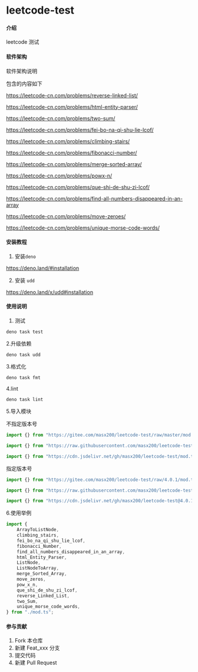 # leetcode-test

#### 介绍

leetcode 测试

#### 软件架构

软件架构说明

包含的内容如下

https://leetcode-cn.com/problems/reverse-linked-list/

https://leetcode-cn.com/problems/html-entity-parser/

https://leetcode-cn.com/problems/two-sum/

https://leetcode-cn.com/problems/fei-bo-na-qi-shu-lie-lcof/

https://leetcode-cn.com/problems/climbing-stairs/

https://leetcode-cn.com/problems/fibonacci-number/

https://leetcode-cn.com/problems/merge-sorted-array/

https://leetcode-cn.com/problems/powx-n/

https://leetcode-cn.com/problems/que-shi-de-shu-zi-lcof/

https://leetcode-cn.com/problems/find-all-numbers-disappeared-in-an-array

https://leetcode-cn.com/problems/move-zeroes/

https://leetcode-cn.com/problems/unique-morse-code-words/

#### 安装教程

1. 安装`deno`

https://deno.land/#installation

2. 安装 `udd`

https://deno.land/x/udd#installation

#### 使用说明

1. 测试

```
deno task test
```

2.升级依赖

```
deno task udd
```

3.格式化

```
deno task fmt
```

4.lint

```
deno task lint
```

5.导入模块

不指定版本号

```ts
import {} from "https://gitee.com/masx200/leetcode-test/raw/master/mod.ts";
```

```ts
import {} from "https://raw.githubusercontent.com/masx200/leetcode-test/master/mod.ts";
```

```ts
import {} from "https://cdn.jsdelivr.net/gh/masx200/leetcode-test/mod.ts";
```

指定版本号

```ts
import {} from "https://gitee.com/masx200/leetcode-test/raw/4.0.1/mod.ts";
```

```ts
import {} from "https://raw.githubusercontent.com/masx200/leetcode-test/4.0.1/mod.ts";
```

```ts
import {} from "https://cdn.jsdelivr.net/gh/masx200/leetcode-test@4.0.1/mod.ts";
```

6.使用举例

```ts
import {
    ArrayToListNode,
    climbing_stairs,
    fei_bo_na_qi_shu_lie_lcof,
    fibonacci_Number,
    find_all_numbers_disappeared_in_an_array,
    html_Entity_Parser,
    ListNode,
    ListNodeToArray,
    merge_Sorted_Array,
    move_zeros,
    pow_x_n,
    que_shi_de_shu_zi_lcof,
    reverse_Linked_List,
    two_Sum,
    unique_morse_code_words,
} from "./mod.ts";
```

#### 参与贡献

1. Fork 本仓库
2. 新建 Feat_xxx 分支
3. 提交代码
4. 新建 Pull Request

